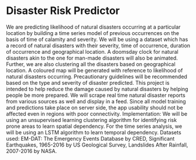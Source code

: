 # Disaster Risk Predictor
We are predicting likelihood of natural disasters occurring at a particular location by building a time series model of previous occurrences on the basis of time of calamity and severity. We will be using a dataset which has a record of natural disasters with their severity, time of occurrence, duration of occurrence and geographical location. A doomsday clock for natural disasters akin to the one for man-made disasters will also be animated.
Further, we are also clustering all the disasters based on geographical location. A coloured map will be generated with reference to likelihood of natural disasters occurring.
Precautionary guidelines will be recommended based on the type and severity of disaster predicted.
This project is intended to help reduce the damage caused by natural disasters by helping people be more prepared.
We will scrape real time natural disaster reports from various sources as well and display in a feed.
Since all model training and predictions take place on server side, the app usability should not be affected even in regions with poor connectivity.
Implementation: We will be using an unsupervised learning clustering algorithm for identifying risk prone areas to learn spatial dependency. For the time series analysis, we will be using an LSTM algorithm to learn temporal dependency. 
Datasets used: EM-DAT: The Emergency Events Database by CRED, Significant Earthquakes, 1965-2016 by US Geological Survey, Landslides After Rainfall, 2007-2016 by NASA.
